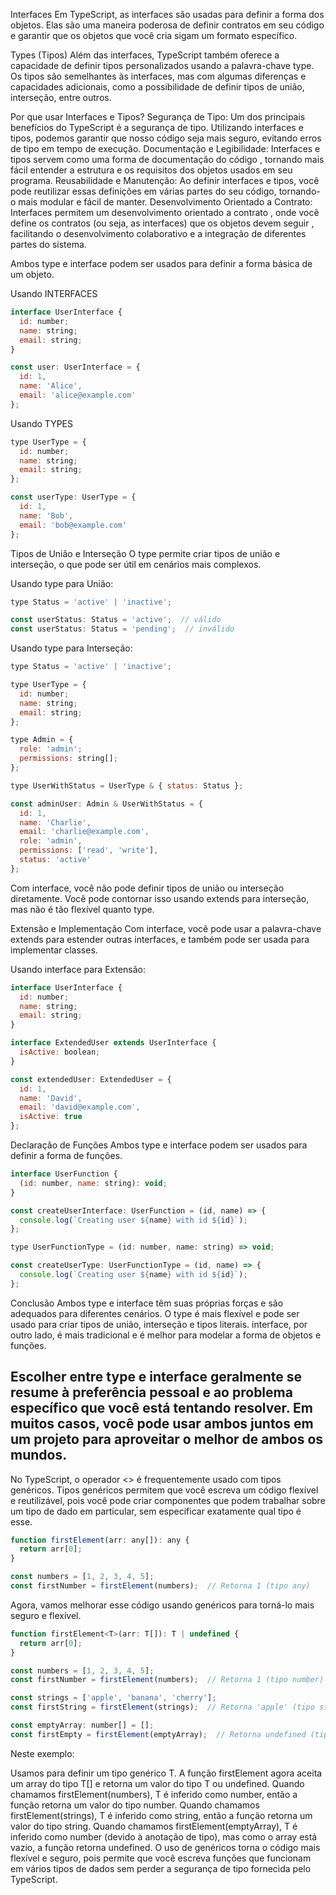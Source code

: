 Interfaces
Em TypeScript, as interfaces são usadas para definir a forma dos objetos. 
Elas são uma maneira poderosa de definir contratos em seu código e garantir que os 
objetos que você cria sigam um formato específico.

Types (Tipos)
Além das interfaces, TypeScript também oferece a capacidade de definir tipos personalizados 
usando a palavra-chave type. Os tipos são semelhantes às interfaces, 
mas com algumas diferenças e capacidades adicionais, 
como a possibilidade de definir tipos de união, interseção, entre outros.

Por que usar Interfaces e Tipos?
Segurança de Tipo: Um dos principais benefícios do TypeScript é a segurança de tipo. 
Utilizando interfaces e tipos, podemos garantir que nosso código seja mais seguro, 
evitando erros de tipo em tempo de execução.
Documentação e Legibilidade: Interfaces e tipos servem como uma forma de documentação do código
, tornando mais fácil entender a estrutura e os requisitos dos objetos usados em seu programa.
Reusabilidade e Manutenção: Ao definir interfaces e tipos, você pode reutilizar essas definições
 em várias partes do seu código, tornando-o mais modular e fácil de manter.
Desenvolvimento Orientado a Contrato: Interfaces permitem um desenvolvimento orientado a contrato
, onde você define os contratos (ou seja, as interfaces) que os objetos devem seguir
, facilitando o desenvolvimento colaborativo e a integração de diferentes partes do sistema.

Ambos type e interface podem ser usados para definir a forma básica de um objeto.

Usando INTERFACES 

```javascript
interface UserInterface {
  id: number;
  name: string;
  email: string;
}

const user: UserInterface = {
  id: 1,
  name: 'Alice',
  email: 'alice@example.com'
};
```
Usando TYPES 

```javascript
type UserType = {
  id: number;
  name: string;
  email: string;
};

const userType: UserType = {
  id: 1,
  name: 'Bob',
  email: 'bob@example.com'
};
```

Tipos de União e Interseção
O type permite criar tipos de união e interseção, o que pode ser útil em cenários mais complexos.

Usando type para União:
```javascript
type Status = 'active' | 'inactive';

const userStatus: Status = 'active';  // válido
const userStatus: Status = 'pending';  // inválido
```

Usando type para Interseção:
```javascript
type Status = 'active' | 'inactive';

type UserType = {
  id: number;
  name: string;
  email: string;
};

type Admin = {
  role: 'admin';
  permissions: string[];
};

type UserWithStatus = UserType & { status: Status };

const adminUser: Admin & UserWithStatus = {
  id: 1,
  name: 'Charlie',
  email: 'charlie@example.com',
  role: 'admin',
  permissions: ['read', 'write'],
  status: 'active'
};
```

Com interface, você não pode definir tipos de união ou interseção diretamente. Você pode contornar isso usando extends para interseção, mas não é tão flexível quanto type.

Extensão e Implementação
Com interface, você pode usar a palavra-chave extends para estender outras interfaces, e também pode ser usada para implementar classes.

Usando interface para Extensão:

```javascript
interface UserInterface {
  id: number;
  name: string;
  email: string;
}

interface ExtendedUser extends UserInterface {
  isActive: boolean;
}

const extendedUser: ExtendedUser = {
  id: 1,
  name: 'David',
  email: 'david@example.com',
  isActive: true
};
```

Declaração de Funções
Ambos type e interface podem ser usados para definir a forma de funções.

```javascript
interface UserFunction {
  (id: number, name: string): void;
}

const createUserInterface: UserFunction = (id, name) => {
  console.log(`Creating user ${name} with id ${id}`);
};

type UserFunctionType = (id: number, name: string) => void;

const createUserType: UserFunctionType = (id, name) => {
  console.log(`Creating user ${name} with id ${id}`);
};
```
Conclusão
Ambos type e interface têm suas próprias forças e são adequados para diferentes cenários. O type é mais flexível e pode ser usado para criar tipos de união, interseção e tipos literais. interface, por outro lado, é mais tradicional e é melhor para modelar a forma de objetos e funções.

Escolher entre type e interface geralmente se resume à preferência pessoal e ao problema específico que você está tentando resolver. Em muitos casos, você pode usar ambos juntos em um projeto para aproveitar o melhor de ambos os mundos.
----------------------------------------------------------------------------------------------------

No TypeScript, o operador <> é frequentemente usado com tipos genéricos. Tipos genéricos permitem que você escreva um código flexível e reutilizável, pois você pode criar componentes que podem trabalhar sobre um tipo de dado em particular, sem especificar exatamente qual tipo é esse.

```javascript
function firstElement(arr: any[]): any {
  return arr[0];
}

const numbers = [1, 2, 3, 4, 5];
const firstNumber = firstElement(numbers);  // Retorna 1 (tipo any)
```
Agora, vamos melhorar esse código usando genéricos para torná-lo mais seguro e flexível.

```javascript
function firstElement<T>(arr: T[]): T | undefined {
  return arr[0];
}

const numbers = [1, 2, 3, 4, 5];
const firstNumber = firstElement(numbers);  // Retorna 1 (tipo number)

const strings = ['apple', 'banana', 'cherry'];
const firstString = firstElement(strings);  // Retorna 'apple' (tipo string)

const emptyArray: number[] = [];
const firstEmpty = firstElement(emptyArray);  // Retorna undefined (tipo undefined)
```
Neste exemplo:

Usamos <T> para definir um tipo genérico T.
A função firstElement agora aceita um array do tipo T[] e retorna um valor do tipo T ou undefined.
Quando chamamos firstElement(numbers), T é inferido como number, então a função retorna um valor do tipo number.
Quando chamamos firstElement(strings), T é inferido como string, então a função retorna um valor do tipo string.
Quando chamamos firstElement(emptyArray), T é inferido como number (devido à anotação de tipo), mas como o array está vazio, a função retorna undefined.
O uso de genéricos torna o código mais flexível e seguro, pois permite que você escreva funções que funcionam em vários tipos de dados sem perder a segurança de tipo fornecida pelo TypeScript.

